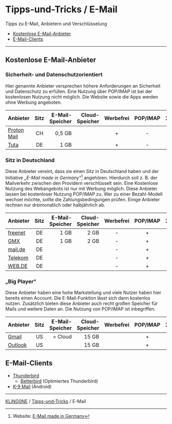 # Tipps-und-Tricks / E-Mail
Tipps zu E-Mail, Anbietern und Verschlüsselung

* [Kostenlose E-Mail-Anbieter](#kostenlose-e-mail-anbieter)
* [E-Mail-Clients](#e-mail-clients)

---


## Kostenlose E-Mail-Anbieter

### Sicherheit- und Datenschutzorientiert
Hier genannte Anbieter versprechen höhere Anforderungen an Sicherheit und Datenschutz zu erfüllen. Eine Nutzung über POP/IMAP ist bei der kostenlosen Nutzung nicht möglich. Die Website sowie die Apps werden ohne Werbung angeboten.

Anbieter                                 | Sitz | E-Mail-Speicher | Cloud-Speicher | Werbefrei | POP/IMAP | 2FA
-----------------------------------------|:----:|----------------:|---------------:|:---------:|:--------:|:---:
[Proton Mail](https://proton.me/de/mail) |  CH  |          0,5 GB |                |     +     |   -      |  +
[Tuta](https://tuta.com/de)              |  DE  |            1 GB |                |     +     |   -      |  +

### Sitz in Deutschland
Diese Anbieter vereint, dass sie einen Sitz in Deutschland haben und der Initiative _„E-Mail made in Germany“_[^1] angehören. Hierdurch soll z. B. der Mailverkehr zwischen den Providern verschlüsselt sein. Eine Kostenlose Nutzung des Webangebots ist nur mit Werbung möglich. Diese Anbieter lassen bei kostenloser Nutzung POP/IMAP zu. Wer zu einer Bezahl-Modell wechsel möchte, sollte die Zahlungsbedingungen prüfen. Einige Anbieter rechnen nur dreimonatlich oder halbjährlich ab.
[^1]: Website: [E-Mail made in Germany](https://www.e-mail-made-in-germany.de/)

Anbieter                                 | Sitz | E-Mail-Speicher | Cloud-Speicher | Werbefrei | POP/IMAP | 2FA
-----------------------------------------|:----:|----------------:|---------------:|:---------:|:--------:|:----:
[freenet](https://email.freenet.de/)     | DE   |            1 GB | 2 GB           |     -     |     +    |  ?
[GMX](https://www.gmx.net/)              | DE   |            1 GB | 2 GB           |     -     |     +    |  +
[mail.de](https://mail.de/de/)           | DE   |                 |                |     -     |     +    |
[Telekom](https://www.telekom.de/e-mail) | DE   |                 |                |     -     |     +    |
[WEB.DE](https://web.de/)                | DE   |                 |                |     -     |     +    |  +

### „Big Player“
Diese Anbieter haben eine hohe Markstellung und viele Nutzer haben hier bereits einen Account. Die E-Mail-Funktion lässt sich dann kostenlos nutzen. Zusätzlich bieten diese Anbieter auch recht großen Speicher für Mails und weitere Daten an. Die Nutzung von POP/IMAP ist inbegriffen.

Anbieter       | Sitz | E-Mail-Speicher | Cloud-Speicher | Werbefrei | POP/IMAP | 2FA
:--------------|:----:|----------------:|---------------:|:---------:|:--------:|:---:
[Gmail][gml]   |  US  | = Cloud         |          15 GB |           |    +     |  +
[Outlook][oul] |  US  |                 |          15 GB |           |    +     |  +

[gml]: https://workspace.google.com/intl/de/gmail/ "Google Mail"
[oul]: https://www.microsoft.com/de-de/microsoft-365/outlook/email-and-calendar-software-microsoft-outlook "Microsoft Outlook"

## E-Mail-Clients

* [Thunderbird](https://www.thunderbird.net/de/)
  * [Betterbird](https://www.betterbird.eu/) (Optimiertes Thunderbird)
* [K-9 Mail](https://k9mail.app/) (Android)

---

[KLiNG0NE](https://github.com/KLiNG0NE) / [Tipps-und-Tricks](https://github.com/KLiNG0NE/Tipps-und-Tricks/) / E-Mail
